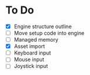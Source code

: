 To Do
=====

- [x] Engine structure outline
- [ ] Move setup code into engine
- [ ] Managed memory
- [x] Asset import
- [ ] Keyboard input
- [ ] Mouse input
- [ ] Joystick input
